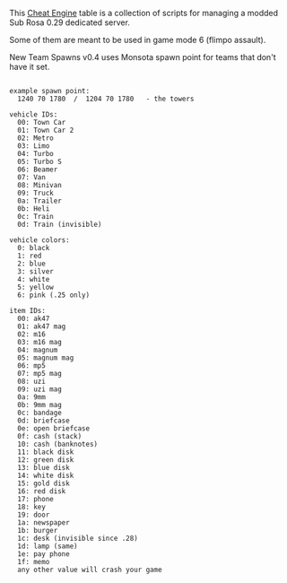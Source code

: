 
This [Cheat Engine](http://cheatengine.org/) table is a collection of scripts for managing a modded Sub Rosa 0.29 dedicated server.

Some of them are meant to be used in game mode 6 (flimpo assault).

New Team Spawns v0.4 uses Monsota spawn point for teams that don't have it set.

```

example spawn point:
  1240 70 1780  /  1204 70 1780   - the towers

vehicle IDs:
  00: Town Car
  01: Town Car 2
  02: Metro
  03: Limo
  04: Turbo
  05: Turbo S
  06: Beamer
  07: Van
  08: Minivan
  09: Truck
  0a: Trailer
  0b: Heli
  0c: Train
  0d: Train (invisible)

vehicle colors:
  0: black
  1: red
  2: blue
  3: silver
  4: white
  5: yellow
  6: pink (.25 only)

item IDs:
  00: ak47
  01: ak47 mag
  02: m16
  03: m16 mag
  04: magnum
  05: magnum mag
  06: mp5
  07: mp5 mag
  08: uzi
  09: uzi mag
  0a: 9mm
  0b: 9mm mag
  0c: bandage
  0d: briefcase
  0e: open briefcase
  0f: cash (stack)
  10: cash (banknotes)
  11: black disk
  12: green disk
  13: blue disk
  14: white disk
  15: gold disk
  16: red disk
  17: phone
  18: key
  19: door
  1a: newspaper
  1b: burger
  1c: desk (invisible since .28)
  1d: lamp (same)
  1e: pay phone
  1f: memo
  any other value will crash your game

```